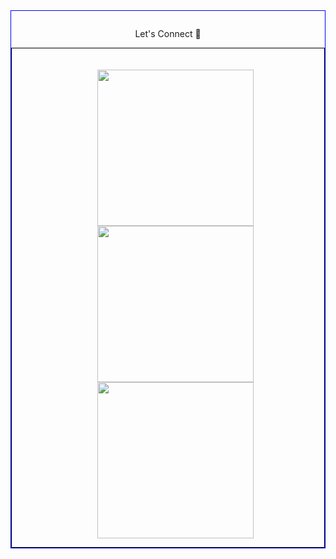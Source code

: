 <div align="center" style="border: .1rem solid blue; margin: 0 auto;" >
<p>
<img alt="" src="https://capsule-render.vercel.app/api?text=Hello%20%F0%9F%8C%8D,%20this%20is%20Mine!%20&animation=fadeIn&type=waving&color=gradient&height=100"/>
</p>

<div align="center" > <p>Let's Connect 💭</p>
<div style="margin: 0 auto; border: .1rem solid black;"  > 
	<ul style="display: table;  list-style-type: none; padding-top: 20px;" >
		<li style="display: inline; list-style-type: none;"><a href="https://linkedin.com/monye-chukwuyem"> <img alt="" width="250" height="250" src="https://cdn1.iconfinder.com/data/icons/pen-sketch-icons-set/256/social_media_icons_pen_sketch_icons_set_256x256_0010_linkedin.png" /> </a></li>
		<li style="display: inline; list-style-type: none;"><a href="https://twitter.com/gunzpapi"> <img alt="" width="250" height="250" src="https://cdn0.iconfinder.com/data/icons/squarico/135/squarico-18-512.png"/> </a></li>
		<li style="display: inline; list-style-type: none;"><a href="https://instagram.com/gunzpapi"> <img width="250" height="250" alt="" src="https://cdn3.iconfinder.com/data/icons/remixicon-logos/24/instagram-fill-512.png"/> </a></li>
	</ul>
</div>
</div>
 </div>
